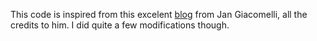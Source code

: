 This code is inspired from this excelent [blog](https://testdriven.io/blog/modern-tdd/?s=03) from Jan Giacomelli, all the credits to him. I did quite a few modifications though.
